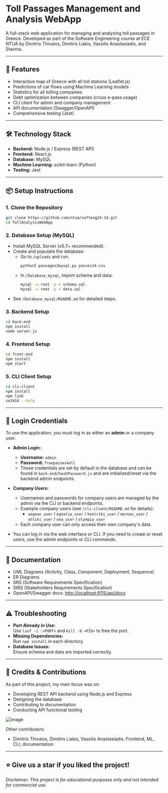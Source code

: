 # Toll Passages Management and Analysis WebApp

A full-stack web application for managing and analyzing toll passages in Greece. Developed as part of the Software Engineering course at ECE NTUA by Dimitris Thivaios, Dimitris Liakis, Vassilis Anastasiadis, and Stavros.

---

## 🚀 Features

- Interactive map of Greece with all toll stations (Leaflet.js)
- Predictions of car flows using Machine Learning models
- Statistics for all tolling companies
- Debt optimization between companies (cross e-pass usage)
- CLI client for admin and company management
- API documentation (Swagger/OpenAPI)
- Comprehensive testing (Jest)

---

## 🛠️ Technology Stack

- **Backend:** Node.js / Express (REST API)
- **Frontend:** React.js
- **Database:** MySQL
- **Machine Learning:** scikit-learn (Python)
- **Testing:** Jest

---

## 📦 Setup Instructions

### 1. Clone the Repository

```bash
git clone https://github.com/ntua/softeng24-14.git
cd TollAnalysisWebApp
```

### 2. Database Setup (MySQL)

- Install MySQL Server (v5.7+ recommended).
- Create and populate the database:
  - Go to `/uploads` and run:
    ```bash
    python3 passages2mysql.py passes14.csv
    ```
  - In `/Database_mysql`, import schema and data:
    ```bash
    mysql -u root -p < schema.sql
    mysql -u root -p < data.sql
    ```
- See `/Database_mysql/README.md` for detailed steps.

### 3. Backend Setup

```bash
cd back-end
npm install
node server.js
```

### 4. Frontend Setup

```bash
cd front-end
npm install
npm start
```

### 5. CLI Client Setup

```bash
cd cli-client
npm install
npm link
se2414 --help
```

---

## 🔐 Login Credentials

To use the application, you must log in as either an **admin** or a company user.

- **Admin Login:**
  - **Username:** `admin`
  - **Password:** `freepasses4all`
  - These credentials are set by default in the database and can be found in `back-end/hashPassword.js` and are initialized/reset via the backend admin endpoints.

- **Company Users:**
  - Usernames and passwords for company users are managed by the admin via the CLI or backend endpoints.
  - Example company users (see `/cli-client/README.md` for details):
    - `aegean_user` / `egnatia_user` / `kentriki_user` / `moreas_user` / `attiki_user` / `nea_user` / `olympia_user`
  - Each company user can only access their own company's data.

- You can log in via the web interface or CLI. If you need to create or reset users, use the admin endpoints or CLI commands.

---

## 📖 Documentation

- UML Diagrams (Activity, Class, Component, Deployment, Sequence)
- ER Diagrams
- SRS (Software Requirements Specification)
- StRS (Stakeholders Requirements Specification)
- OpenAPI/Swagger docs: [http://localhost:9115/api/docs](http://localhost:9115/api/docs)

---

## ⚠️ Troubleshooting

- **Port Already in Use:**  
  Use `lsof -i :<PORT>` and `kill -9 <PID>` to free the port.
- **Missing Dependencies:**  
  Run `npm install` in each directory.
- **Database Issues:**  
  Ensure schema and data are imported correctly.

---

## 👥 Credits & Contributions

As part of this project, my main focus was on:
- Developing REST API backend using Node.js and Express
- Designing the database
- Contributing to documentation
- Conducting API functional testing

![image](https://github.com/user-attachments/assets/ffa85471-cacc-44a6-8ac8-006ad04db8a7)

Other contributors:
- Dimitris Thivaios, Dimitris Liakis, Vassilis Anastasiadis: Frontend, ML, CLI, documentation

---

## ⭐ Give us a star if you liked the project!

_Disclaimer: This project is for educational purposes only and not intended for commercial use._

